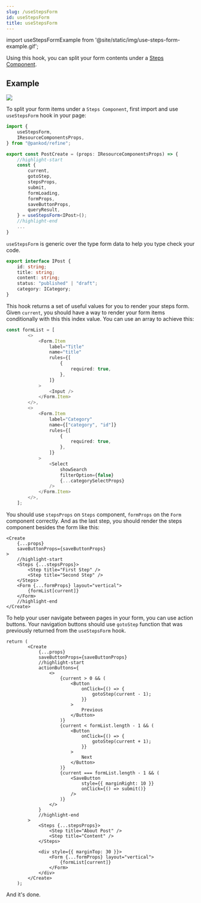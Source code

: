 ```yaml
---
slug: /useStepsForm
id: useStepsForm
title: useStepsForm
---
```


import useStepsFormExample from '@site/static/img/use-steps-form-example.gif';

Using this hook, you can split your form contents under a [Steps Component](https://ant.design/components/steps/).

## Example

<div style={{textAlign: "center"}}>
    <img src={useStepsFormExample} />
</div>

To split your form items under a `Steps Component`, first import and use `useStepsForm` hook in your page:

```ts title="src/pages/posts/create.tsx"
import {
    useStepsForm,
    IResourceComponentsProps,
} from "@pankod/refine";

export const PostCreate = (props: IResourceComponentsProps) => {
    //highlight-start
    const {
        current,
        gotoStep,
        stepsProps,
        submit,
        formLoading,
        formProps,
        saveButtonProps,
        queryResult,
    } = useStepsForm<IPost>();
    //highlight-end
    ...
}
```

`useStepsForm` is generic over the type form data to help you type check your code. 

```ts title="src/interfaces/IPost.d.ts"
export interface IPost {
    id: string;
    title: string;
    content: string;
    status: "published" | "draft";
    category: ICategory;
}
```

This hook returns a set of useful values for you to render your steps form. Given `current`, you should have a way to render your form items conditionally with this this index value. You can use an array to achieve this: 

```ts
const formList = [
        <>
            <Form.Item
                label="Title"
                name="title"
                rules={[
                    {
                        required: true,
                    },
                ]}
            >
                <Input />
            </Form.Item>
        </>,
        <>
            <Form.Item
                label="Category"
                name={["category", "id"]}
                rules={[
                    {
                        required: true,
                    },
                ]}
            >
                <Select
                    showSearch
                    filterOption={false}
                    {...categorySelectProps}
                />
            </Form.Item>
        </>,
    ];
```

You should use `stepsProps` on `Steps` component, `formProps` on the `Form` component correctly. And as the last step, you should render the steps component besides the form like this:

```tsx
<Create
    {...props}
    saveButtonProps={saveButtonProps}
>
    //highlight-start
    <Steps {...stepsProps}>
        <Step title="First Step" />
        <Step title="Second Step" />
    </Steps>
    <Form {...formProps} layout="vertical">
        {formList[current]}
    </Form>
    //highlight-end
</Create>
```

To help your user navigate between pages in your form, you can use action buttons. Your navigation buttons should use `gotoStep` function that was previously returned from the `useStepsForm` hook.

```tsx
return (
        <Create
            {...props}
            saveButtonProps={saveButtonProps}
            //highlight-start
            actionButtons={
                <>
                    {current > 0 && (
                        <Button
                            onClick={() => {
                                gotoStep(current - 1);
                            }}
                        >
                            Previous
                        </Button>
                    )}
                    {current < formList.length - 1 && (
                        <Button
                            onClick={() => {
                                gotoStep(current + 1);
                            }}
                        >
                            Next
                        </Button>
                    )}
                    {current === formList.length - 1 && (
                        <SaveButton
                            style={{ marginRight: 10 }}
                            onClick={() => submit()}
                        />
                    )}
                </>
            }
            //highlight-end
        >
            <Steps {...stepsProps}>
                <Step title="About Post" />
                <Step title="Content" />
            </Steps>

            <div style={{ marginTop: 30 }}>
                <Form {...formProps} layout="vertical">
                    {formList[current]}
                </Form>
            </div>
        </Create>
    );
```

And it's done.
